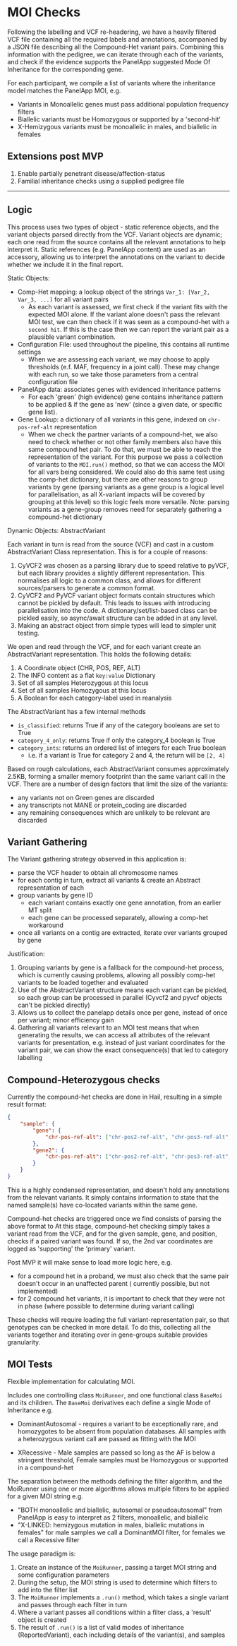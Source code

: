 # MOI Checks

Following the labelling and VCF re-headering, we have a heavily filtered VCF file containing all the required
labels and annotations, accompanied by a JSON file describing all the Compound-Het variant pairs. Combining this
information with the pedigree, we can iterate through each of the variants, and check if the evidence supports the
PanelApp suggested Mode Of Inheritance for the corresponding gene.

For each participant, we compile a list of variants where the inheritance model matches the PanelApp MOI, e.g.

- Variants in Monoallelic genes must pass additional population frequency filters
- Biallelic variants must be Homozygous or supported by a 'second-hit'
- X-Hemizygous variants must be monoallelic in males, and biallelic in females

## Extensions post MVP

1. Enable partially penetrant disease/affection-status
2. Familial inheritance checks using a supplied pedigree file

---

## Logic

This process uses two types of object - static reference objects, and the variant objects parsed directly from the VCF.
Variant objects are dynamic; each one read from the source contains all the relevant annotations to help interpret it.
Static references (e.g. PanelApp content) are used as an accessory, allowing us to interpret the annotations on the
variant to decide whether we include it in the final report.

Static Objects:

- Comp-Het mapping: a lookup object of the strings `Var_1: [Var_2, Var_3, ...]` for all variant pairs
  - As each variant is assessed, we first check if the variant fits with the expected MOI alone. If
  the variant alone doesn't pass the relevant MOI test, we can then check if it was seen as a compound-het with a
  `second hit`. If this is the case then we can report the variant pair as a plausible variant combination.
- Configuration File: used throughout the pipeline, this contains all runtime settings
  - When we are assessing each variant, we may choose to apply thresholds (e.f. MAF, frequency in a joint call). These
  may change with each run, so we take those parameters from a central configuration file
- PanelApp data: associates genes with evidenced inheritance patterns
  - For each 'green' (high evidence) gene contains inheritance pattern to be applied & if the gene as 'new'
  (since a given date, or specific gene list).
- Gene Lookup: a dictionary of all variants in this gene, indexed on `chr-pos-ref-alt` representation
  - When we check the partner variants of a compound-het, we also need to check whether or not other family members
  also have this same compound het pair. To do that, we must be able to reach the representation of the variant. For
  this purpose we pass a collection of variants to the `MOI.run()` method, so that we can access the MOI for all vars
  being considered. We could also do this same test using the comp-het dictionary, but there are other reasons to group
  variants by gene (parsing variants as a gene group is a logical level for parallelisation, as all X-variant impacts
  will be covered by grouping at this level) so this logic feels more versatile. Note: parsing variants as a gene-group
  removes need for separately gathering a compound-het dictionary

Dynamic Objects: AbstractVariant

Each variant in turn is read from the source (VCF) and cast in a custom AbstractVariant Class representation. This is
for a couple of reasons:

1. CyVCF2 was chosen as a parsing library due to speed relative to pyVCF, but each library provides a slightly different
representation. This normalises all logic to a common class, and allows for different sources/parsers to generate a
common format.
2. CyVCF2 and PyVCF variant object formats contain structures which cannot be pickled by default. This leads to issues
with introducing parallelisation into the code. A dictionary/set/list-based class can be pickled easily, so async/await
structure can be added in at any level.
3. Making an abstract object from simple types will lead to simpler unit testing.

We open and read through the VCF, and for each variant create an AbstractVariant representation. This holds the
following details:

1. A Coordinate object (CHR, POS, REF, ALT)
2. The INFO content as a flat `key:value` Dictionary
3. Set of all samples Heterozygous at this locus
4. Set of all samples Homozygous at this locus
5. A Boolean for each category-label used in reanalysis

The AbstractVariant has a few internal methods

 - `is_classified`: returns True if any of the category booleans are set to True
 - `category_4_only`: returns True if only the category_4 boolean is True
 - `category_ints`: returns an ordered list of integers for each True boolean
   - i.e. if a variant is True for category 2 and 4, the return will be `[2, 4]`

Based on rough calculations, each AbstractVariant consumes approximately 2.5KB, forming a smaller memory footprint than
the same variant call in the VCF. There are a number of design factors that limit the size of the variants:

 - any variants not on Green genes are discarded
 - any transcripts not MANE or protein_coding are discarded
 - any remaining consequences which are unlikely to be relevant are discarded

## Variant Gathering

The Variant gathering strategy observed in this application is:

 - parse the VCF header to obtain all chromosome names
 - for each contig in turn, extract all variants & create an Abstract representation of each
 - group variants by gene ID
   - each variant contains exactly one gene annotation, from an earlier MT split
   - each gene can be processed separately, allowing a comp-het workaround
 - once all variants on a contig are extracted, iterate over variants grouped by gene

Justification:

1. Grouping variants by gene is a fallback for the compound-het process, which is currently causing problems, allowing
all possibly comp-het variants to be loaded together and evaluated
2. Use of the AbstractVariant structure means each variant can be pickled, so each group can be processed in parallel
(Cyvcf2 and pyvcf objects can't be pickled directly)
3. Allows us to collect the panelapp details once per gene, instead of once per variant; minor efficiency gain
4. Gathering all variants relevant to an MOI test means that when generating the results, we can access all attributes
of the relevant variants for presentation, e.g. instead of just variant coordinates for the variant pair, we can show
the exact consequence(s) that led to category labelling

## Compound-Heterozygous checks

Currently the compound-het checks are done in Hail, resulting in a simple result format:

```json
{
    "sample": {
        "gene": {
            "chr-pos-ref-alt": ["chr-pos2-ref-alt", "chr-pos3-ref-alt", "..."]
        },
        "gene2": {
            "chr-pos-ref-alt": ["chr-pos2-ref-alt", "chr-pos3-ref-alt", "..."]
        }
    }
}
```

This is a highly condensed representation, and doesn't hold any annotations from the relevant variants. It simply
contains information to state that the named sample(s) have co-located variants within the same gene.

Compound-het checks are triggered once we find  consists of parsing the above format to
At this stage, compound-het checking simply takes a variant read from the VCF, and for the given sample, gene, and
position, checks if a paired variant was found. If so, the 2nd var coordinates are logged as 'supporting' the 'primary'
variant.

Post MVP it will make sense to load more logic here, e.g.

 - for a compound het in a proband, we must also check that the same pair doesn't occur in an unaffected parent (
currently possible, but not implemented)
 - for 2 compound het variants, it is important to check that they were not in phase (where possible to determine during
variant calling)

These checks will require loading the full variant-representation pair, so that genotypes can be checked in more detail.
To do this, collecting all the variants together and iterating over in gene-groups suitable provides granularity.

## MOI Tests

Flexible implementation for calculating MOI.

Includes one controlling class `MoiRunner`, and one functional class `BaseMoi` and its children. The `BaseMoi`
derivatives each define a single Mode of Inheritance e.g.

- DominantAutosomal - requires a variant to be exceptionally rare, and homozygotes to be absent from population
databases. All samples with a heterozygous variant call are passed as fitting with the MOI

- XRecessive - Male samples are passed so long as the AF is below a stringent threshold, Female samples must be
Homozygous or supported in a compound-het

The separation between the methods defining the filter algorithm, and the MoiRunner using one or more algorithms
allows multiple filters to be applied for a given MOI string e.g.

- "BOTH monoallelic and biallelic, autosomal or pseudoautosomal" from PanelApp is easy to interpret as
2 filters, monoallelic, and biallelic
- "X-LINKED: hemizygous mutation in males, biallelic mutations in females" for male samples we call a
DominantMOI filter, for females we call a Recessive filter

The usage paradigm is:

1. Create an instance of the `MoiRunner`, passing a target MOI string and some configuration parameters
2. During the setup, the MOI string is used to determine which filters to add into the filter list
3. The `MoiRunner` implements a `.run()` method, which takes a single variant and passes through each filter in turn
4. Where a variant passes all conditions within a filter class, a 'result' object is created
5. The result of `.run()` is a list of valid modes of inheritance (ReportedVariant), each including details of the
variant(s), and samples
